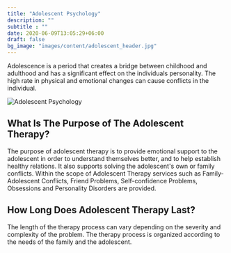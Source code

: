 ```yaml
---
title: "Adolescent Psychology"
description: ""
subtitle : ""
date: 2020-06-09T13:05:29+06:00
draft: false
bg_image: "images/content/adolescent_header.jpg"
---
```



   Adolescence is a period that creates a bridge between childhood and adulthood and has a significant effect on the individuals personality. The high rate in physical and emotional changes can cause conflicts in the individual. 
   
   
![Adolescent Psychology](/iocoaching/images/content/adolescent_header.jpg "Adolescent Psychology")


## What Is The Purpose of The Adolescent Therapy?
   
   The purpose of adolescent therapy is to provide emotional support to the adolescent in order to understand themselves better, and to help establish healthy relations. It also supports solving the adolescent's own or family conflicts. Within the scope of Adolescent Therapy services such as Family-Adolescent Conflicts, Friend Problems, Self-confidence Problems, Obsessions and Personality Disorders are provided.
   
## How Long Does Adolescent Therapy Last?

   The length of the therapy process can vary depending on the severity and complexity of the problem. The therapy process is organized according to the needs of the family and the adolescent.
